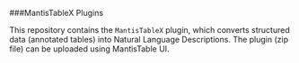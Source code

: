 ###MantisTableX Plugins

This repository contains the `MantisTableX` plugin, which converts structured data (annotated tables) into Natural Language Descriptions.
The plugin (zip file) can be uploaded using MantisTable UI.
